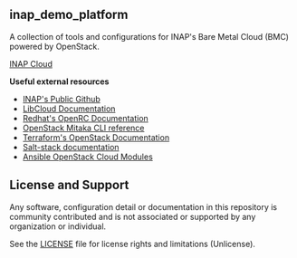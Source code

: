 ## inap_demo_platform

A collection of tools and configurations for INAP's Bare Metal Cloud (BMC) powered by OpenStack.

[INAP Cloud](https://www.inap.com/cloud/)

**Useful external resources**
* [INAP's Public Github](https://github.com/internap)
* [LibCloud Documentation](https://libcloud.readthedocs.io/en/latest/compute/drivers/openstack.html)
* [Redhat's OpenRC Documentation](https://access.redhat.com/documentation/en-US/Red_Hat_Enterprise_Linux_OpenStack_Platform/5/html/End_User_Guide/cli_openrc.html)
* [OpenStack Mitaka CLI reference](https://docs.openstack.org/mitaka/cli-reference/)
* [Terraform's OpenStack Documentation](https://www.terraform.io/docs/providers/openstack/index.html)
* [Salt-stack documentation](https://docs.saltstack.com/en/latest/topics/cloud/openstack.html)
* [Ansible OpenStack Cloud Modules](https://docs.ansible.com/ansible/latest/modules/list_of_cloud_modules.html#openstack)

## License and Support

Any software, configuration detail or documentation in this repository is community contributed and is not associated or supported by any organization or individual.

See the [LICENSE](LICENSE.md) file for license rights and limitations (Unlicense).
